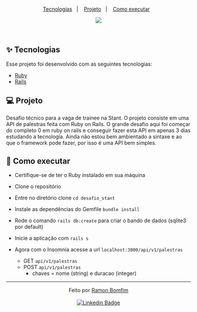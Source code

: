 <p align="center">
  <a href="#-tecnologias">Tecnologias</a>&nbsp;&nbsp;&nbsp;|&nbsp;&nbsp;&nbsp;
  <a href="#-projeto">Projeto</a>&nbsp;&nbsp;&nbsp;|&nbsp;&nbsp;&nbsp;
  <a href="#-como-executar">Como executar</a>&nbsp;&nbsp;&nbsp;
</p>

<p align="center">
 <img src="https://img.shields.io/static/v1?label=Ruby&message=Rails&color=cc342d&labelColor=9a0d02" />
</p>

<br>

## ✨ Tecnologias

Esse projeto foi desenvolvido com as seguintes tecnologias:

- [Ruby](https://www.ruby-lang.org/pt/)
- [Rails](https://rubyonrails.org/)

## 💻 Projeto

Desafio técnico para a vaga de trainee na Stant. O projeto consiste em uma API de palestras feita com Ruby on Rails. O grande desafio aqui foi começar do completo 0 em ruby on rails e conseguir fazer esta API em apenas 3 dias estudando a tecnologia. Ainda não estou bem ambientado a sintaxe e ao que o framework pode fazer, por isso é uma API bem simples.

## 🚀 Como executar

- Certifique-se de ter o Ruby instalado em sua máquina
- Clone o repositório
- Entre no diretório clone `cd desafio_stant`
- Instale as dependências do Gemfile `bundle install`
- Rode o comando `rails db:create` para criar o bando de dados (sqlite3 por default)
- Inicie a aplicação com `rails s`

- Agora com o Insomnia acesse a url `localhost:3000/api/v1/palestras`
  - GET `api/v1/palestras`
  - POST `api/v1/palestras`
    - chaves = nome (string) e duracao (integer)

---

<p align="center">Feito por <a href="https://github.com/RamonBomfim">Ramon Bomfim</a> <br><br>
<a href="https://www.linkedin.com/in/ramon-bomfim-8372a919a/">
  <img alt="Linkedin Badge" src="https://img.shields.io/badge/-Ramon_Bomfim-blue?style=flat-square&logo=Linkedin&logoColor=white">
</a>
</p>
